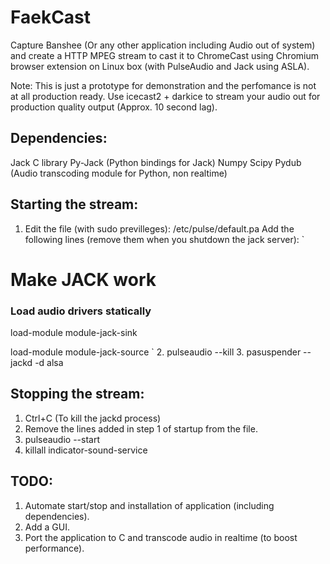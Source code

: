 FaekCast
========

Capture Banshee (Or any other application including Audio out of system) and create a HTTP MPEG stream to cast it to ChromeCast using Chromium browser extension on Linux box (with PulseAudio and Jack using ASLA).

Note: This is just a prototype for demonstration and the perfomance is not at all production ready. Use icecast2 + darkice to stream your audio out for production quality output (Approx. 10 second lag).

Dependencies:
-------------

Jack C library
Py-Jack (Python bindings for Jack)
Numpy
Scipy
Pydub (Audio transcoding module for Python, non realtime)

Starting the stream:
--------------------

1. Edit the file (with sudo previlleges): /etc/pulse/default.pa
Add the following lines (remove them when you shutdown the jack server):
`
# Make JACK work

### Load audio drivers statically

load-module module-jack-sink

load-module module-jack-source
`
2. pulseaudio --kill
3. pasuspender -- jackd -d alsa

Stopping the stream:
--------------------

1. Ctrl+C (To kill the jackd process)
2. Remove the lines added in step 1 of startup from the file.
3. pulseaudio --start
4. killall indicator-sound-service

TODO:
-----

1. Automate start/stop and installation of application (including dependencies).
2. Add a GUI.
3. Port the application to C and transcode audio in realtime (to boost performance).
